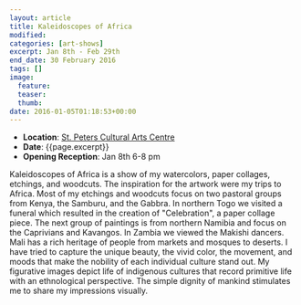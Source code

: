 ```yaml
---
layout: article
title: Kaleidoscopes of Africa
modified:
categories: [art-shows]
excerpt: Jan 8th - Feb 29th
end_date: 30 February 2016
tags: []
image:
  feature:
  teaser:
  thumb:
date: 2016-01-05T01:18:53+00:00
---
```


* **Location**: [St. Peters Cultural Arts Centre](https://goo.gl/maps/jX6AevjXrQC2)
* **Date**: {{page.excerpt}}
* **Opening Reception**: Jan 8th 6-8 pm

Kaleidoscopes of Africa is a show of my watercolors, paper collages, etchings, and woodcuts. The inspiration for the artwork were my trips to Africa. Most of my etchings and woodcuts focus on two pastoral groups from Kenya, the Samburu, and the Gabbra. In northern Togo we visited a funeral which resulted in the creation of "Celebration", a paper collage piece. The next group of paintings is from northern Namibia and focus on the Caprivians and Kavangos. In Zambia we viewed the Makishi dancers. Mali has a rich heritage of people from markets and mosques to deserts. I have tried to capture the unique beauty, the vivid color, the movement, and moods that make the nobility of each individual culture stand out. My figurative images depict life of indigenous cultures that record primitive life with an ethnological perspective. The simple dignity of mankind stimulates me to share my impressions visually.
